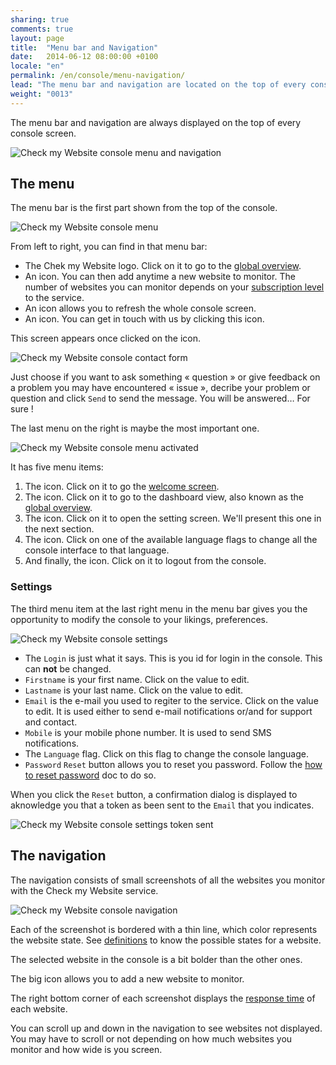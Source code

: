 ```yaml
---
sharing: true
comments: true
layout: page
title:  "Menu bar and Navigation"
date:   2014-06-12 08:00:00 +0100
locale: "en"
permalink: /en/console/menu-navigation/
lead: "The menu bar and navigation are located on the top of every console screen."
weight: "0013"
---
```


The menu bar and navigation are always displayed on the top of every console screen.

![Check my Website console menu and navigation](/assets/img/fullsize/en/console/menu/menu-navigation.png)

## The menu

The menu bar is the first part shown from the top of the console.

![Check my Website console menu](/assets/img/fullsize/en/console/menu/menu.png)

From left to right, you can find in that menu bar:

- The Chek my Website logo. Click on it to go to the [global overview](/en/console/overview/).
- An <i class="fa fa-plus-square pointer"></i> icon. You can then add anytime a new website to monitor. The number of websites you can monitor depends on your [subscription level](http://www.checkmy.ws/en/pricing/) to the service.
- An <i class="fa fa-refresh"></i> icon allows you to refresh the whole console screen.
- An <i class="fa fa-comments"></i> icon. You can get in touch with us by clicking this icon.

This screen appears once clicked on the <i class="fa fa-comments"></i> icon.

![Check my Website console contact form](/assets/img/fullsize/en/console/menu/contact-form.png)

Just choose if you want to ask something « question » or give feedback on a problem you may have encountered « issue », decribe your problem or question and click `Send` to send the message. You will be answered… For sure !

The last menu on the right is maybe the most important one.

![Check my Website console menu activated](/assets/img/fullsize/en/console/menu/menu-activated.png)

It has five menu items:

1. The <i class="fa fa-fw fa-home"></i> icon. Click on it to go the [welcome screen](/en/console/welcome/).
2. The <i class="fa fa-fw fa-tachometer"></i> icon. Click on it to go to the dashboard view, also known as the [global overview](/en/console/overview/).
3. The <i class="fa fa-fw fa-cog"></i> icon. Click on it to open the setting screen. We'll present this one in the next section.
4. The <i class="fa fa-fw fa-globe"></i> icon. Click on one of the available language flags to change all the console interface to that language.
5. And finally, the <i class="fa fa-fw fa-power-off"></i> icon. Click on it to logout from the console.

### Settings

The third menu item at the last right menu in the menu bar gives you the opportunity to modify the console to your likings, preferences.

![Check my Website console settings](/assets/img/fullsize/en/console/menu/settings.png)

- The `Login` is just what it says. This is you id for login in the console. This can **not** be changed.
- `Firstname` is your first name. Click on the value to edit.
- `Lastname` is your last name. Click on the value to edit.
- `Email` is the e-mail you used to regiter to the service. Click on the value to edit. It is used either to send e-mail notifications or/and for support and contact.
- `Mobile` is your mobile phone number. It is used to send SMS notifications.
- The `Language` flag. Click on this flag to change the console language.
- `Password` `Reset` button allows you to reset you password. Follow the [how to reset password](/en/howtos/reset-password) doc to do so.

When you click the `Reset` button, a confirmation dialog is displayed to aknowledge you that a token as been sent to the `Email` that you indicates.

![Check my Website console settings token sent](/assets/img/fullsize/en/console/menu/token-sent-dialog.png)

## The navigation

The navigation consists of small screenshots of all the websites you monitor with the Check my Website service.

![Check my Website console navigation](/assets/img/fullsize/en/console/menu/navigation.png)

Each of the screenshot is bordered with a thin line, which color represents the website state. See [definitions](/en/terms-definitions/) to know the possible states for a website.

The selected website in the console is a bit bolder than the other ones.

The big <i class="fa fa-plus"></i> icon allows you to add a new website to monitor.

The right bottom corner of each screenshot displays the [response time](/en/terms-definitions/#response-time) of each website.

You can scroll up and down in the navigation to see websites not displayed. You may have to scroll or not depending on how much websites you monitor and how wide is you screen.